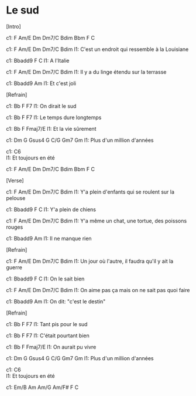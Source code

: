 ---
---

# Le sud

[Intro]

c1: F   Am/E   Dm   Dm7/C   Bdim   Bbm   F   C
<script src="https://npmcdn.com/vexflow/releases/vexflow-debug.js"></script>
<script>
const VF = Vex.Flow;

// Create a VexFlow renderer attaced to the DIV element "boo"
var vf = new VF.Factory({renderer: {elementId: 'boo'}});
var score = vf.EasyScore();
var system = vf.System();

// Create a 4/4 treble stave, and add two parallel voices
system.addStave({
  voices: [
    // Top voice has 4 quarter notes with stems up
    score.voice(score.notes('C#5/q, B4, A4, G#4', {stem: 'up'})),
   
    // Bottom voice has two half notes, with the stem down
    score.voice(score.notes('C#4/h, C#4', {stem: 'down'}))
  ]
}).addClef('treble').addTimeSignature('4/4');

// Draw it!
vf.draw();
</script>


c1: F           Am/E       Dm             Dm7/C    Bdim
l1: C'est un endroit qui ressemble à la Louisiane

c1: Bbadd9  F       C
l1: A l'Italie

c1: F           Am/E       Dm             Dm7/C    Bdim
l1: Il y a du linge étendu sur la terrasse

c1: Bbadd9     Am
l1: Et c'est joli

 
[Refrain]

c1: Bb             F      F7
l1: On dirait le sud

c1: Bb             F      F7
l1: Le temps dure longtemps

c1: Bb             F      Fmaj7/E
l1: Et la vie sûrement

c1: Dm      G    Gsus4    G    C/G   Gm7   Gm
l1: Plus d'un million d'années

c1: C6              
l1: Et toujours en été

c1: F   Am/E   Dm   Dm7/C   Bdim   Bbm   F   C
 
[Verse]

c1: F           Am/E       Dm             Dm7/C    Bdim
l1: Y'a plein d'enfants qui se roulent sur la pelouse

c1: Bbadd9  F       C
l1: Y'a plein de chiens

c1: F           Am/E       Dm             Dm7/C    Bdim
l1: Y'a même un chat, une tortue, des poissons rouges

c1: Bbadd9     Am
l1: Il ne manque rien

 
[Refrain]

c1: F           Am/E       Dm             Dm7/C    Bdim
l1: Un jour où l'autre, il faudra qu'il y ait la guerre

c1: Bbadd9  F       C
l1: On le sait bien

c1: F           Am/E       Dm             Dm7/C    Bdim
l1: On aime pas ça mais on ne sait pas quoi faire

c1: Bbadd9     Am
l1: On dit: "c'est le destin"

 
[Refrain]

c1: Bb             F      F7
l1: Tant pis pour le sud

c1: Bb             F      F7
l1: C'était pourtant bien

c1: Bb             F      Fmaj7/E
l1: On aurait pu vivre

c1: Dm      G    Gsus4    G    C/G   Gm7   Gm
l1: Plus d'un million d'années

c1: C6              
l1: Et toujours en été

c1: Em/B  Am  Am/G  Am/F#  F  C